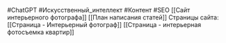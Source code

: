 #ChatGPT #Искусственный_интеллект #Контент #SEO 
[[Сайт интерьерного фотографа]]
[[План написания статей]]
Страницы сайта:
[[Страница - Интерьерный фотограф]]
[[Страница - интерьерная фотосъемка квартир]]
